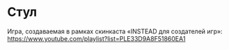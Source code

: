 Стул
=====

Игра, создаваемая в рамках скинкаста «INSTEAD для создателей игр»: https://www.youtube.com/playlist?list=PLE33D9A8F51860EA1

